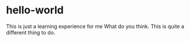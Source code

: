 # hello-world
This is just a learning experience for me
What do you think.  This is quite a different thing to do.
